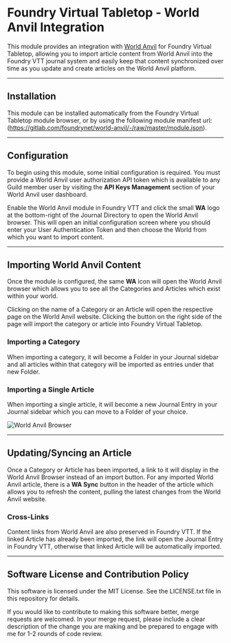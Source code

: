 # Foundry Virtual Tabletop - World Anvil Integration

This module provides an integration with [World Anvil](https://worldanvil.com) for Foundry Virtual Tabletop, allowing you to import article content from World Anvil into the Foundry VTT journal system and easily keep that content synchronized over time as you update and create articles on the World Anvil platform.

-----

## Installation

This module can be installed automatically from the Foundry Virtual Tabletop module browser, or by using the following module manifest url: (https://gitlab.com/foundrynet/world-anvil/-/raw/master/module.json).

-----

## Configuration

To begin using this module, some initial configuration is required. You must provide a World Anvil user authorization API token which is available to any Guild member user by visiting the **API Keys Management** section of your World Anvil user dashboard.

Enable the World Anvil module in Foundry VTT and click the small **WA** logo at the bottom-right of the Journal Directory to open the World Anvil browser. This will open an initial configuration screen where you should enter your User Authentication Token and then choose the World from which you want to import content.

-----

## Importing World Anvil Content

Once the module is configured, the same **WA** icon will open the World Anvil browser which allows you to see all the Categories and Articles which exist within your world.

Clicking on the name of a Category or an Article will open the respective page on the World Anvil website. Clicking the button on the right side of the page will import the category or article into Foundry Virtual Tabletop.

### Importing a Category

When importing a category, it will become a Folder in your Journal sidebar and all articles within that category will be imported as entries under that new Folder.

### Importing a Single Article

When importing a single article, it will become a new Journal Entry in your Journal sidebar which you can move to a Folder of your choice.

![World Anvil Browser](https://foundryvtt.s3.us-west-2.amazonaws.com/website-media-dev/user_1/screen/world-anvil-browser-2020-06-10.jpg)

-----

## Updating/Syncing an Article

Once a Category or Article has been imported, a link to it will display in the World Anvil Browser instead of an import button. For any imported World Anvil article, there is a **WA Sync** button in the header of the article which allows you to refresh the content, pulling the latest changes from the World Anvil website.

### Cross-Links

Content links from World Anvil are also preserved in Foundry VTT. If the linked Article has already been imported, the link will open the Journal Entry in Foundry VTT, otherwise that linked Article will be automatically imported.

-----

## Software License and Contribution Policy

This software is licensed under the MIT License. See the LICENSE.txt file in this repository for details.

If you would like to contribute to making this software better, merge requests are welcomed. In your merge request, please include a clear description of the change you are making and be prepared to engage with me for 1-2 rounds of code review.

